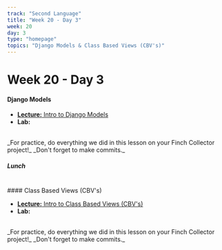 ```yaml
---
track: "Second Language"
title: "Week 20 - Day 3"
week: 20
day: 3
type: "homepage"
topics: "Django Models & Class Based Views (CBV's)"
---
```


# Week 20 - Day 3

#### Django Models

- [**Lecture:** Intro to Django Models](/second-language/week-20/day-3/lecture-materials/intro-to-django-models/)
- **Lab:**
<br>
_For practice, do everything we did in this lesson on your Finch Collector project!_
_Don't forget to make commits._
<br>

##### Lunch

<br>
#### Class Based Views (CBV's)

- [**Lecture:** Intro to Class Based Views (CBV's)](/second-language/week-20/day-3/lecture-materials/intro-to-class-based-views/)
- **Lab:**
<br>
_For practice, do everything we did in this lesson on your Finch Collector project!_
_Don't forget to make commits._
